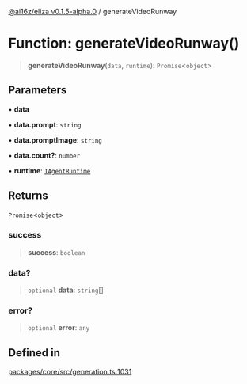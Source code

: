 [@ai16z/eliza v0.1.5-alpha.0](../index.md) / generateVideoRunway

# Function: generateVideoRunway()

> **generateVideoRunway**(`data`, `runtime`): `Promise`\<`object`\>

## Parameters

• **data**

• **data.prompt**: `string`

• **data.promptImage**: `string`

• **data.count?**: `number`

• **runtime**: [`IAgentRuntime`](../interfaces/IAgentRuntime.md)

## Returns

`Promise`\<`object`\>

### success

> **success**: `boolean`

### data?

> `optional` **data**: `string`[]

### error?

> `optional` **error**: `any`

## Defined in

[packages/core/src/generation.ts:1031](https://github.com/mad-finance/eliza/blob/main/packages/core/src/generation.ts#L1031)
